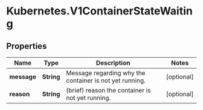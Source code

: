# Kubernetes.V1ContainerStateWaiting

## Properties
Name | Type | Description | Notes
------------ | ------------- | ------------- | -------------
**message** | **String** | Message regarding why the container is not yet running. | [optional] 
**reason** | **String** | (brief) reason the container is not yet running. | [optional] 



